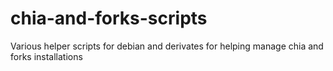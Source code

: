 # chia-and-forks-scripts
Various helper scripts for debian and derivates for helping manage chia and forks installations
